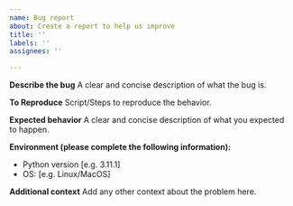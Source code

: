 ```yaml
---
name: Bug report
about: Create a report to help us improve
title: ''
labels: ''
assignees: ''

---
```


**Describe the bug**
A clear and concise description of what the bug is.

**To Reproduce**
Script/Steps to reproduce the behavior.

**Expected behavior**
A clear and concise description of what you expected to happen.

**Environment (please complete the following information):**
 - Python version [e.g. 3.11.1]
 - OS: [e.g. Linux/MacOS]

**Additional context**
Add any other context about the problem here.

